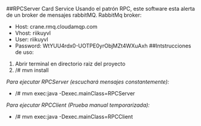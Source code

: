 ##RPCServer Card Service
Usando el patrón RPC, este software esta alerta de un broker de mensajes rabbitMQ.
RabbitMq broker:
- Host: crane.rmq.cloudamqp.com
- Vhost: riikuyvl
- User: riikuyvl
- Password: WtYUU4rdx0-UOTPE0yrObjMZt4WXuAxh
##Intstrucciones de uso:

1) Abrir terminal en directorio raiz del proyecto
2) /# mvn install

*Para ejecutar RPCServer (escuchará mensajes constantemente):*
- /# mvn exec:java -Dexec.mainClass=RPCServer

*Para ejecutar RPCClient (Prueba manual temporarizada):*
- /# mvn exec:java -Dexec.mainClass=RPCClient
